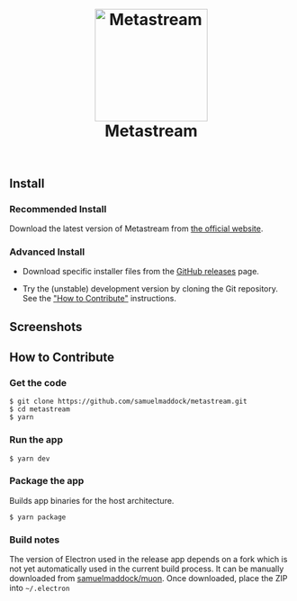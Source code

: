 <h1 align="center">
  <br>
  <a href="https://getmetastream.com">
    <img src="./resources/logo.png" alt="Metastream" width="200">
  </a>
  <br>
  Metastream
  <br>
  <br>
</h1>

## Install

### Recommended Install

Download the latest version of Metastream from
[the official website](https://getmetastream.com).

### Advanced Install

- Download specific installer files from the [GitHub releases](https://github.com/samuelmaddock/metastream/releases) page.

- Try the (unstable) development version by cloning the Git repository. See the
  ["How to Contribute"](#how-to-contribute) instructions.

## Screenshots

## How to Contribute

### Get the code

```
$ git clone https://github.com/samuelmaddock/metastream.git
$ cd metastream
$ yarn
```

### Run the app

```
$ yarn dev
```

### Package the app

Builds app binaries for the host architecture.

```
$ yarn package
```

### Build notes

The version of Electron used in the release app depends on a fork which is not yet automatically used in the current build process. It can be manually downloaded from [samuelmaddock/muon](https://github.com/samuelmaddock/muon/releases). Once downloaded, place the ZIP into `~/.electron`
